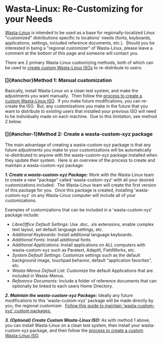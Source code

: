 Wasta-Linux: Re-Customizing for your Needs
==========================================

[Wasta-Linux](../../../../usr/share/wasta-resources/Wasta-Linux%20Documentation/.wasta-linux-website/sites.google.com/site/wastalinux/home.html) is
intended to be used as a base for regionally-localized Linux
"customized" distributions specific to locations' needs (fonts,
keyboards, applications, settings, included reference documents, etc.). 
Should you be interested in being a "regional customizer" of
Wasta-Linux, please leave a comment at the bottom of this page and
someone will contact you.

There are 2 primary Wasta-Linux customizing methods, both of which can
be used to [create custom Wasta-Linux
ISOs](../../../../usr/share/wasta-resources/Wasta-Linux%20Documentation/.wasta-linux-website/sites.google.com/site/wastalinux/home/customizing/wasta-remastersys.html)
to re-distribute to users:

### []{#anchor}Method 1: Manual customization

Basically, install Wasta-Linux on a clean test system, and make the
adjustments you want manually.  Then follow the [process to create a
custom Wasta-Linux
ISO](../../../../usr/share/wasta-resources/Wasta-Linux%20Documentation/.wasta-linux-website/sites.google.com/site/wastalinux/home/customizing/wasta-remastersys.html). 
If you make future modifications, you can re-create the ISO.  But, any
customizations you make in the future that you want to distribute to
*existing* users that installed your previous ISO will need to be
individually made on each machine.  Due to this limitation, see method 2
below.

### []{#anchor-1}Method 2: Create a wasta-custom-xyz package

The main advantage of creating a wasta-custom-xyz package is that any
future adjustments you make to your customizations will be automatically
re-distributed to anyone with the wasta-custom-xyz package installed
when they update their system.  Here is an overview of the process to
create and maintain a wasta-custom-xyz package:

***1. Create a wasta-custom-xyz Package:*** Work with the Wasta-Linux
team to create a new "package" called 'wasta-custom-xyz' with all your
desired customizations included.  The Wasta-Linux team will create the
first version of this package for you.  Once this package is created,
installing 'wasta-custom-xyz' on any Wasta-Linux computer will include
all of your customizations.

Examples of customizations that can be included in a 'wasta-custom-xyz'
package include:

-   *LibreOffice Default Settings:* Use .doc, .xls extensions, enable
    complex text layout, set default language settings, etc.
-   *Additional Keyboards:* Install additional language keyboards.
-   *Additional Fonts:* Install additional fonts
-   *Additional Applications:* Install applications on ALL computers
    with wasta-custom-xyz such as Paratext, AdaptIt, FieldWorks, etc.
-   *System Default Settings:* Customize settings such as the default
    background image, touchpad behavior, default "application
    favorites", etc.
-   *Wasta-Menus Default List:* Customize the default Applications that
    are included in Wasta-Menus.
-   *Reference Documents:* Include a folder of reference documents that
    can optionally be linked to each users Home Directory.

***2. Maintain the wasta-custom-xyz Package:*** Ideally any future
modifications to this 'wasta-custom-xyz' package will be made directly
by you, the regional customizer.  [Follow this guide to maintain
'wasta-custom-xyz' custom
packages.](../../../../usr/share/wasta-resources/Wasta-Linux%20Documentation/.wasta-linux-website/sites.google.com/site/wastalinux/home/customizing/maintain-package.html)

***3. (Optional) Create Custom Wasta-Linux ISO:*** As with method 1
above, you can install Wasta-Linux on a clean test system, then install
your wasta-custom-xyz package, and then follow the [process to create a
custom Wasta-Linux
ISO](../../../../usr/share/wasta-resources/Wasta-Linux%20Documentation/.wasta-linux-website/sites.google.com/site/wastalinux/home/customizing/wasta-remastersys.html).


